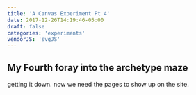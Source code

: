 ```yaml
---
title: 'A Canvas Experiment Pt 4'
date: 2017-12-26T14:19:46-05:00
draft: false
categories: 'experiments'
vendorJS: 'svgJS'
---
```


## My Fourth foray into the archetype maze

getting it down. now we need the pages to show up on the site.
